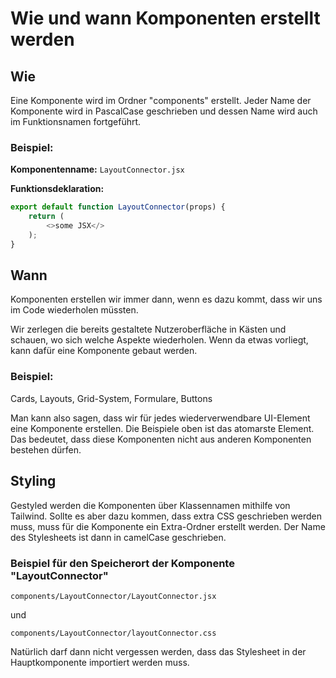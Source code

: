 # Wie und wann Komponenten erstellt werden

## Wie
Eine Komponente wird im Ordner "components" erstellt. Jeder Name der Komponente wird in PascalCase geschrieben und dessen Name wird auch im Funktionsnamen fortgeführt.

### Beispiel:

**Komponentenname:** ``` LayoutConnector.jsx ```

**Funktionsdeklaration:**

```javascript
export default function LayoutConnector(props) {
    return (
        <>some JSX</>
    );
}
```

## Wann

Komponenten erstellen wir immer dann, wenn es dazu kommt, dass wir uns im Code wiederholen müssten.

Wir zerlegen die bereits gestaltete Nutzeroberfläche in Kästen und schauen, wo sich welche Aspekte wiederholen. Wenn da etwas vorliegt, kann dafür eine Komponente gebaut werden.

### Beispiel:

Cards, Layouts, Grid-System, Formulare, Buttons

Man kann also sagen, dass wir für jedes wiederverwendbare UI-Element eine Komponente erstellen. Die Beispiele oben ist das atomarste Element. Das bedeutet, dass diese Komponenten nicht aus anderen Komponenten bestehen dürfen.

## Styling

Gestyled werden die Komponenten über Klassennamen mithilfe von Tailwind. Sollte es aber dazu kommen, dass extra CSS geschrieben werden muss, muss für die Komponente ein Extra-Ordner erstellt werden. Der Name des Stylesheets ist dann in camelCase geschrieben.

### Beispiel für den Speicherort der Komponente "LayoutConnector"

```components/LayoutConnector/LayoutConnector.jsx```

und

```components/LayoutConnector/layoutConnector.css```

Natürlich darf dann nicht vergessen werden, dass das Stylesheet in der Hauptkomponente importiert werden muss.